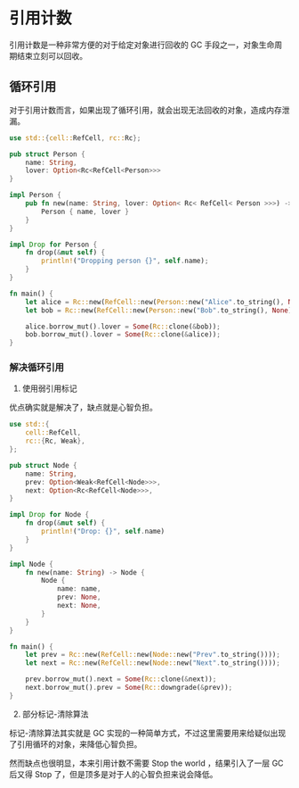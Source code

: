 # 引用计数

引用计数是一种非常方便的对于给定对象进行回收的 GC 手段之一，对象生命周期结束立刻可以回收。

## 循环引用

对于引用计数而言，如果出现了循环引用，就会出现无法回收的对象，造成内存泄漏。

```rust
use std::{cell::RefCell, rc::Rc};

pub struct Person {
    name: String,
    lover: Option<Rc<RefCell<Person>>>
}

impl Person {
    pub fn new(name: String, lover: Option< Rc< RefCell< Person >>>) -> Person {
        Person { name, lover }
    }
}

impl Drop for Person {
    fn drop(&mut self) {
        println!("Dropping person {}", self.name);
    }
}

fn main() {
    let alice = Rc::new(RefCell::new(Person::new("Alice".to_string(), None)));
    let bob = Rc::new(RefCell::new(Person::new("Bob".to_string(), None)));

    alice.borrow_mut().lover = Some(Rc::clone(&bob));
    bob.borrow_mut().lover = Some(Rc::clone(&alice));
}
```

### 解决循环引用

1. 使用弱引用标记

优点确实就是解决了，缺点就是心智负担。

```rust
use std::{
    cell::RefCell,
    rc::{Rc, Weak},
};

pub struct Node {
    name: String,
    prev: Option<Weak<RefCell<Node>>>,
    next: Option<Rc<RefCell<Node>>>,
}

impl Drop for Node {
    fn drop(&mut self) {
        println!("Drop: {}", self.name)
    }
}

impl Node {
    fn new(name: String) -> Node {
        Node {
            name: name,
            prev: None,
            next: None,
        }
    }
}

fn main() {
    let prev = Rc::new(RefCell::new(Node::new("Prev".to_string())));
    let next = Rc::new(RefCell::new(Node::new("Next".to_string())));

    prev.borrow_mut().next = Some(Rc::clone(&next));
    next.borrow_mut().prev = Some(Rc::downgrade(&prev));
}
```

2. 部分标记-清除算法

标记-清除算法其实就是 GC 实现的一种简单方式，不过这里需要用来给疑似出现了引用循环的对象，来降低心智负担。

然而缺点也很明显，本来引用计数不需要 Stop the world ，结果引入了一层 GC 后又得 Stop 了，但是顶多是对于人的心智负担来说会降低。